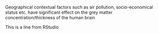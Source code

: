 Geographical contextual factors such as air pollution, socio-economical status etc. have significant effect on the grey matter concentration/thickness of the human brain

This is a line from RStudio